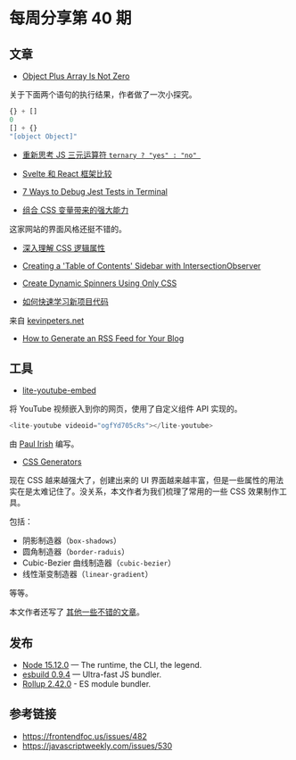 # 每周分享第 40 期

## 文章

- [Object Plus Array Is Not Zero](https://evinsellin.medium.com/object-plus-array-is-not-zero-ec4db710e7a5)

关于下面两个语句的执行结果，作者做了一次小探究。

```js
{} + []
0
[] + {}
"[object Object]"
```

- [重新思考 JS 三元运算符 `ternary ? "yes" : "no" `](https://jrsinclair.com/articles/2021/rethinking-the-javascript-ternary-operator/)

- [Svelte 和 React 框架比较](https://www.jackfranklin.co.uk/blog/comparing-svelte-and-react-javascript/)

- [7 Ways to Debug Jest Tests in Terminal](https://pragmaticpineapple.com/7-ways-to-debug-jest-tests-in-terminal/)

- [组合 CSS 变量带来的强大能力](https://blog.maximeheckel.com/posts/the-power-of-composition-with-css-variables)

这家网站的界面风格还挺不错的。

- [深入理解 CSS 逻辑属性](https://ishadeed.com/article/css-logical-properties/)

- [Creating a 'Table of Contents' Sidebar with IntersectionObserver](https://css-tricks.com/table-of-contents-with-intersectionobserver/)

- [Create Dynamic Spinners Using Only CSS](https://dev.to/ruppysuppy/create-dynamic-spinners-only-using-css-34dh)

- [如何快速学习新项目代码](https://www.kevinpeters.net/the-fastest-way-to-understand-new-code-bases)

来自 [kevinpeters.net](https://www.kevinpeters.net/)

- [How to Generate an RSS Feed for Your Blog](https://www.contentful.com/blog/2021/03/05/generate-blog-rss-feed-with-javascript-and-netlify/)

## 工具

- [lite-youtube-embed](https://github.com/paulirish/lite-youtube-embed)

将 YouTube 视频嵌入到你的网页，使用了自定义组件 API 实现的。

```js
<lite-youtube videoid="ogfYd705cRs"></lite-youtube>
```

由 [Paul Irish](https://www.paulirish.com/) 编写。

- [CSS Generators](https://www.smashingmagazine.com/2021/03/css-generators/)

现在 CSS 越来越强大了，创建出来的 UI 界面越来越丰富，但是一些属性的用法实在是太难记住了。没关系，本文作者为我们梳理了常用的一些 CSS 效果制作工具。

包括：

- 阴影制造器（`box-shadows`）
- 圆角制造器（`border-raduis`）
- Cubic-Bezier 曲线制造器（`cubic-bezier`）
- 线性渐变制造器（`linear-gradient`）

等等。

本文作者还写了 [其他一些不错的文章](https://www.smashingmagazine.com/2021/03/css-auditing-tools/)。

## 发布

- [Node 15.12.0](https://nodejs.org/en/blog/release/v15.12.0/)  — The runtime, the CLI, the legend.
- [esbuild 0.9.4](https://github.com/evanw/esbuild/releases/tag/v0.9.4) — Ultra-fast JS bundler.
- [Rollup 2.42.0](https://github.com/rollup/rollup/releases/tag/v2.42.0) - ES module bundler.


## 参考链接

- https://frontendfoc.us/issues/482
- https://javascriptweekly.com/issues/530
